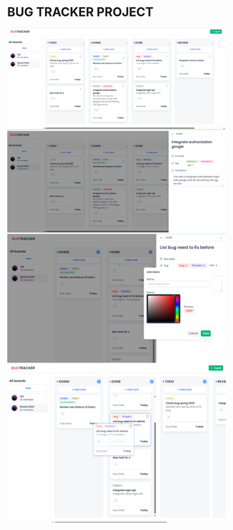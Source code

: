 # BUG TRACKER PROJECT
![alt text](image.png)
![alt text](image-1.png)
![alt text](image-2.png)
![alt text](image-3.png)